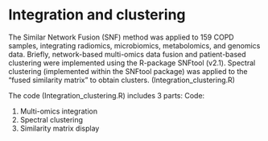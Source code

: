 # Integration and clustering
The Similar Network Fusion (SNF) method was applied to 159 COPD samples, integrating radiomics, microbiomics, metabolomics, and genomics data. Briefly, network-based multi-omics data fusion and patient-based clustering were implemented using the R-package SNFtool (v2.1). Spectral clustering (implemented within the SNFtool package) was applied to the “fused similarity matrix” to obtain clusters. (Integration_clustering.R)

The code (Integration_clustering.R) includes 3 parts:
Code: 
1. Multi-omics integration
2. Spectral clustering
3. Similarity matrix display
